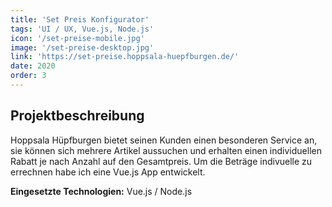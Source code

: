 ```yaml
---
title: 'Set Preis Konfigurator'
tags: 'UI / UX, Vue.js, Node.js'
icon: '/set-preise-mobile.jpg'
image: '/set-preise-desktop.jpg'
link: 'https://set-preise.hoppsala-huepfburgen.de/'
date: 2020
order: 3
---
```


## Projektbeschreibung
Hoppsala Hüpfburgen bietet seinen Kunden einen besonderen Service an, sie können sich mehrere Artikel aussuchen und erhalten einen individuellen Rabatt je nach Anzahl auf den Gesamtpreis. Um die Beträge indivuelle zu errechnen habe ich eine Vue.js App entwickelt.

**Eingesetzte Technologien:** Vue.js / Node.js
